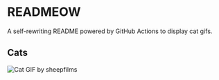 # READMEOW

A self-rewriting README powered by GitHub Actions to display cat gifs.

## Cats

![Cat GIF by sheepfilms](https://media2.giphy.com/media/zZMTVkTeEfeEg/200.gif?cid=9acd02dac5ccdie37g1od7c26rcmxzyuitz7hslt6mguczl8&ep=v1_gifs_search&rid=200.gif&ct=g)
